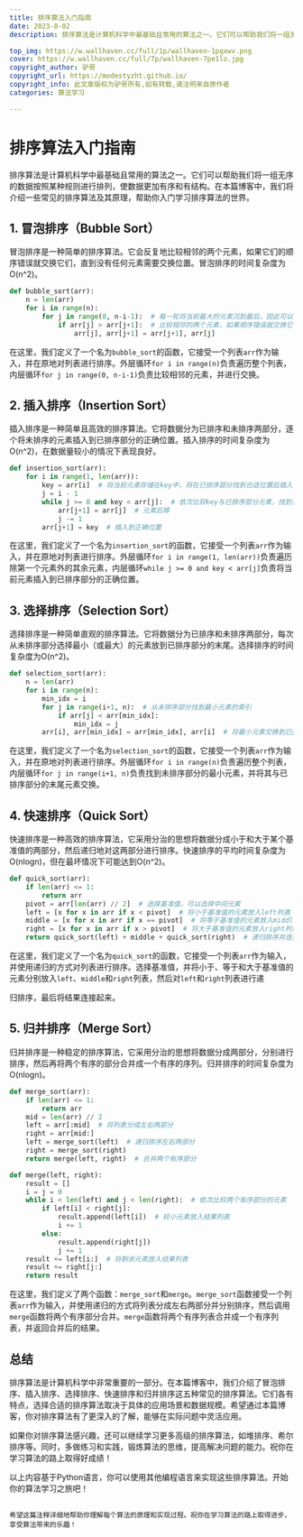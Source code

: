```yaml
---
title: 排序算法入门指南
date: 2023-8-02
description: 排序算法是计算机科学中最基础且常用的算法之一。它们可以帮助我们将一组无序的数据按照某种规则进行排列，使数据更加有序和有结构。

top_img: https://w.wallhaven.cc/full/1p/wallhaven-1pqxwv.png
cover: https://w.wallhaven.cc/full/7p/wallhaven-7pe1lo.jpg
copyright_author: 驴哥
copyright_url: https://modestyzht.github.io/
copyright_info: 此文章版权为驴哥所有,如有转载,请注明来自原作者
categories: 算法学习

---
```


# 排序算法入门指南

排序算法是计算机科学中最基础且常用的算法之一。它们可以帮助我们将一组无序的数据按照某种规则进行排列，使数据更加有序和有结构。在本篇博客中，我们将介绍一些常见的排序算法及其原理，帮助你入门学习排序算法的世界。

## 1. 冒泡排序（Bubble Sort）

冒泡排序是一种简单的排序算法。它会反复地比较相邻的两个元素，如果它们的顺序错误就交换它们，直到没有任何元素需要交换位置。冒泡排序的时间复杂度为O(n^2)。

```python
def bubble_sort(arr):
    n = len(arr)
    for i in range(n):
        for j in range(0, n-i-1):  # 每一轮将当前最大的元素沉到最后，因此可以减少内循环次数
            if arr[j] > arr[j+1]:  # 比较相邻的两个元素，如果顺序错误就交换它们
                arr[j], arr[j+1] = arr[j+1], arr[j]
```

在这里，我们定义了一个名为`bubble_sort`的函数，它接受一个列表`arr`作为输入，并在原地对列表进行排序。外层循环`for i in range(n)`负责遍历整个列表，内层循环`for j in range(0, n-i-1)`负责比较相邻的元素，并进行交换。

## 2. 插入排序（Insertion Sort）

插入排序是一种简单且高效的排序算法。它将数据分为已排序和未排序两部分，逐个将未排序的元素插入到已排序部分的正确位置。插入排序的时间复杂度为O(n^2)，在数据量较小的情况下表现良好。

```python
def insertion_sort(arr):
    for i in range(1, len(arr)):
        key = arr[i]  # 将当前元素存储在key中，将在已排序部分找到合适位置后插入
        j = i - 1
        while j >= 0 and key < arr[j]:  # 依次比较key与已排序部分元素，找到合适位置插入
            arr[j+1] = arr[j]  # 元素后移
            j -= 1
        arr[j+1] = key  # 插入到正确位置
```

在这里，我们定义了一个名为`insertion_sort`的函数，它接受一个列表`arr`作为输入，并在原地对列表进行排序。外层循环`for i in range(1, len(arr))`负责遍历除第一个元素外的其余元素，内层循环`while j >= 0 and key < arr[j]`负责将当前元素插入到已排序部分的正确位置。

## 3. 选择排序（Selection Sort）

选择排序是一种简单直观的排序算法。它将数据分为已排序和未排序两部分，每次从未排序部分选择最小（或最大）的元素放到已排序部分的末尾。选择排序的时间复杂度为O(n^2)。

```python
def selection_sort(arr):
    n = len(arr)
    for i in range(n):
        min_idx = i
        for j in range(i+1, n):  # 从未排序部分找到最小元素的索引
            if arr[j] < arr[min_idx]:
                min_idx = j
        arr[i], arr[min_idx] = arr[min_idx], arr[i]  # 将最小元素交换到已排序部分的末尾
```

在这里，我们定义了一个名为`selection_sort`的函数，它接受一个列表`arr`作为输入，并在原地对列表进行排序。外层循环`for i in range(n)`负责遍历整个列表，内层循环`for j in range(i+1, n)`负责找到未排序部分的最小元素，并将其与已排序部分的末尾元素交换。

## 4. 快速排序（Quick Sort）

快速排序是一种高效的排序算法，它采用分治的思想将数据分成小于和大于某个基准值的两部分，然后递归地对这两部分进行排序。快速排序的平均时间复杂度为O(nlogn)，但在最坏情况下可能达到O(n^2)。

```python
def quick_sort(arr):
    if len(arr) <= 1:
        return arr
    pivot = arr[len(arr) // 2]  # 选择基准值，可以选择中间元素
    left = [x for x in arr if x < pivot]  # 将小于基准值的元素放入left列表
    middle = [x for x in arr if x == pivot]  # 将等于基准值的元素放入middle列表
    right = [x for x in arr if x > pivot]  # 将大于基准值的元素放入right列表
    return quick_sort(left) + middle + quick_sort(right)  # 递归排序并连接结果
```

在这里，我们定义了一个名为`quick_sort`的函数，它接受一个列表`arr`作为输入，并使用递归的方式对列表进行排序。选择基准值，并将小于、等于和大于基准值的元素分别放入`left`、`middle`和`right`列表，然后对`left`和`right`列表进行递

归排序，最后将结果连接起来。

## 5. 归并排序（Merge Sort）

归并排序是一种稳定的排序算法，它采用分治的思想将数据分成两部分，分别进行排序，然后再将两个有序的部分合并成一个有序的序列。归并排序的时间复杂度为O(nlogn)。

```python
def merge_sort(arr):
    if len(arr) <= 1:
        return arr
    mid = len(arr) // 2
    left = arr[:mid]  # 将列表分成左右两部分
    right = arr[mid:]
    left = merge_sort(left)  # 递归排序左右两部分
    right = merge_sort(right)
    return merge(left, right)  # 合并两个有序部分

def merge(left, right):
    result = []
    i = j = 0
    while i < len(left) and j < len(right):  # 依次比较两个有序部分的元素
        if left[i] < right[j]:
            result.append(left[i])  # 较小元素放入结果列表
            i += 1
        else:
            result.append(right[j])
            j += 1
    result += left[i:]  # 将剩余元素放入结果列表
    result += right[j:]
    return result
```

在这里，我们定义了两个函数：`merge_sort`和`merge`。`merge_sort`函数接受一个列表`arr`作为输入，并使用递归的方式将列表分成左右两部分并分别排序，然后调用`merge`函数将两个有序部分合并。`merge`函数将两个有序列表合并成一个有序列表，并返回合并后的结果。

## 总结

排序算法是计算机科学中非常重要的一部分。在本篇博客中，我们介绍了冒泡排序、插入排序、选择排序、快速排序和归并排序这五种常见的排序算法。它们各有特点，选择合适的排序算法取决于具体的应用场景和数据规模。希望通过本篇博客，你对排序算法有了更深入的了解，能够在实际问题中灵活应用。

如果你对排序算法感兴趣，还可以继续学习更多高级的排序算法，如堆排序、希尔排序等。同时，多做练习和实践，锻炼算法的思维，提高解决问题的能力。祝你在学习算法的路上取得好成绩！

以上内容基于Python语言，你可以使用其他编程语言来实现这些排序算法。开始你的算法学习之旅吧！

```

希望这篇注释详细地帮助你理解每个算法的原理和实现过程。祝你在学习算法的路上取得进步，享受算法带来的乐趣！
